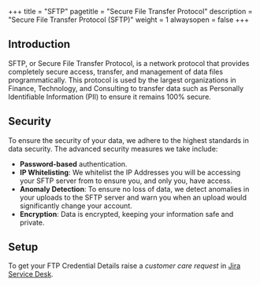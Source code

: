 +++
title = "SFTP"
pagetitle = "Secure File Transfer Protocol"
description = "Secure File Transfer Protocol (SFTP)"
weight = 1
alwaysopen = false
+++

## Introduction

SFTP, or Secure File Transfer Protocol, is a network protocol that provides completely secure access, transfer, and management of data files programmatically. This protocol is used by the largest organizations in Finance, Technology, and Consulting to transfer data such as Personally Identifiable Information (PII) to ensure it remains 100% secure.

## Security

To ensure the security of your data, we adhere to the highest standards in data security. The advanced security measures we take include:

* **Password-based** authentication.
* **IP Whitelisting**: We whitelist the IP Addresses you will be accessing your SFTP server from to ensure you, and only you, have access.
* **Anomaly Detection**: To ensure no loss of data, we detect anomalies in your uploads to the SFTP server and warn you when an upload would significantly change your account.
* **Encryption**: Data is encrypted, keeping your information safe and private.

## Setup

To get your FTP Credential Details raise a _customer care request_ in [Jira Service Desk](/getting-started/quickstart/#jira-service-desk).



